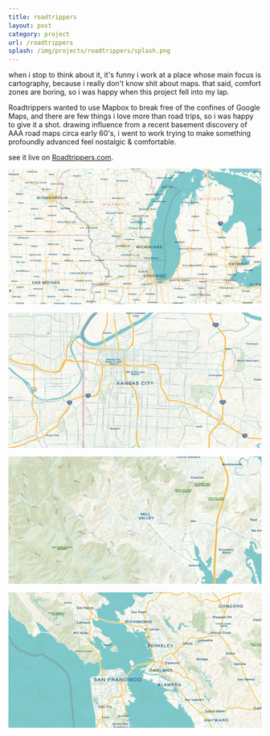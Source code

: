 ```yaml
---
title: roadtrippers
layout: post
category: project
url: /roadtrippers
splash: /img/projects/roadtrippers/splash.png
---
```


when i stop to think about it, it's funny i work at a place whose main focus is cartography, because i really don't know shit about maps. that said, comfort zones are boring, so i was happy when this project fell into my lap. 

Roadtrippers wanted to use Mapbox to break free of the confines of Google Maps, and there are few things i love more than road trips, so i was happy to give it a shot. drawing influence from a recent basement discovery of AAA road maps circa early 60's, i went to work trying to make something profoundly advanced feel nostalgic & comfortable. 

see it live on [Roadtrippers.com](http://www.Roadtrippers.com).


![rt-04](/img/projects/roadtrippers/roadtrippers-4.jpg)

![rt-01](/img/projects/roadtrippers/roadtrippers-1.jpg)

![rt-02](/img/projects/roadtrippers/roadtrippers-2.jpg)

![rt-03](/img/projects/roadtrippers/roadtrippers-3.jpg)
